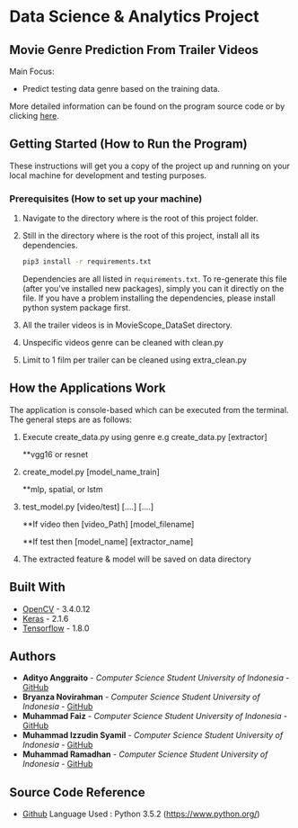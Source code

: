# Data Science & Analytics Project

## Movie Genre Prediction From Trailer Videos 

Main Focus:
* Predict testing data genre based on the training data. 

More detailed information can be found on the program source code or by clicking [here](https://docs.google.com/presentation/d/1QQ8NGCxgldaiX_JHSs7e5jC3SQUjoP4kknG1FAFB_Qo/edit?usp=sharing).

## Getting Started (How to Run the Program)

These instructions will get you a copy of the project up and running on your local machine for development and testing purposes. 

### Prerequisites (How to set up your machine)

1. Navigate to the directory where is the root of this project folder.
2. Still in the directory where is the root of this project, install all its dependencies.

    ```bash
    pip3 install -r requirements.txt
    ```

    Dependencies are all listed in `requirements.txt`. To re-generate
    this file (after you've installed new packages), simply you can
    it directly on the file. If you have a problem installing the dependencies, 
    please install python system package first.

3. All the trailer videos is in MovieScope_DataSet directory. 
4. Unspecific videos genre can be cleaned with clean.py
5. Limit to 1 film per trailer can be cleaned using extra_clean.py

## How the Applications Work

The application is console-based which can be executed from the terminal. The general steps are as follows:

1. Execute create_data.py using genre e.g create_data.py [extractor] 

   **vgg16 or resnet

2. create_model.py [model_name_train]

   **mlp, spatial, or lstm

3. test_model.py [video/test] [....] [....]

   **If video then [video_Path] [model_filename]

   **If test then [model_name] [extractor_name]

4. The extracted feature & model will be saved on data directory

## Built With

* [OpenCV](https://pypi.org/project/opencv-python/) - 3.4.0.12
* [Keras](https://pypi.org/project/Keras/) - 2.1.6
* [Tensorflow](https://www.tensorflow.org/api_docs/python/) - 1.8.0

## Authors

* **Adityo Anggraito** - *Computer Science Student University of Indonesia* - [GitHub](https://github.com/primetime49)
* **Bryanza Novirahman** - *Computer Science Student University of Indonesia* - [GitHub](https://github.com/bryanzanr)
* **Muhammad Faiz** - *Computer Science Student University of Indonesia* - [GitHub](https://github.com/muhammadfaiz12)
* **Muhammad Izzudin Syamil** - *Computer Science Student University of Indonesia* - [GitHub](https://github.com/izzuddinsyamil)
* **Muhammad Ramadhan** - *Computer Science Student University of Indonesia* - [GitHub](https://github.com/muhramadhan)

## Source Code Reference
* [Github](https://github.com/maximus009/MovieScope)
Language Used : Python 3.5.2 (https://www.python.org/)